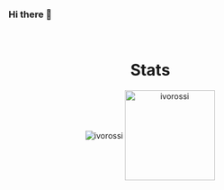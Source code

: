 ### Hi there 👋

</br><h1 align="center">Stats</h1>

<p align="center" height="90em">
  <img align="center"src="https://github-readme-stats.vercel.app/api?username=ivorossi&show_icons=true&include_all_commits=true&&hide=contribs&theme=dark" alt="ivorossi" />
  
  <img align="center" height="160em" src="https://github-readme-stats.vercel.app/api/top-langs/?username=ivorossi&layout=compact" alt="ivorossi" />
</p>
